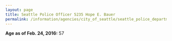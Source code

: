 ```yaml
---
layout: page
title: Seattle Police Officer 5235 Hope E. Bauer
permalink: /information/agencies/city_of_seattle/seattle_police_department/copbook/5235/
---
```


**Age as of Feb. 24, 2016:** 57
